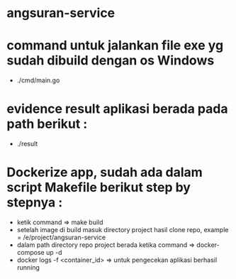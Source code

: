 # angsuran-service


# command untuk jalankan file exe yg sudah dibuild dengan os Windows
- ./cmd/main.go


# evidence result aplikasi berada pada path berikut :
- ./result


# Dockerize app, sudah ada dalam script Makefile berikut step by stepnya :
- ketik command => make build
- setelah image di build masuk directory project hasil clone repo, example = /e/project/angsuran-service
- dalam path directory repo project berada ketika command => docker-compose up -d
- docker logs -f <container_id> => untuk pengecekan aplikasi berhasil running